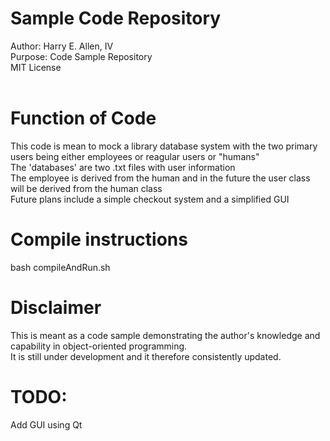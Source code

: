 # Sample Code Repository
Author: Harry E. Allen, IV 
</br>Purpose: Code Sample Repository
</br>MIT License
</br></br>

# Function of Code
This code is mean to mock a library database system with the two primary users being either employees or reagular users or "humans"
</br>The 'databases' are two .txt files with user information
</br>The employee is derived from the human and in the future the user class will be derived from the human class
</br>Future plans include a simple checkout system and a simplified GUI

# Compile instructions
bash compileAndRun.sh

# Disclaimer
This is meant as a code sample demonstrating the author's knowledge and capability in object-oriented programming. </br>It is still under development and it therefore consistently updated.

# TODO:
Add GUI using Qt
